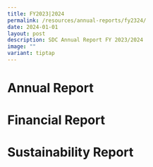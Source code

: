 ```yaml
---
title: FY2023|2024
permalink: /resources/annual-reports/fy2324/
date: 2024-01-01
layout: post
description: SDC Annual Report FY 2023/2024
image: ""
variant: tiptap
---
```

<h1><strong>Annual Report</strong></h1>
<h1></h1>
<h1><strong>Financial Report</strong></h1>
<h1></h1>
<h1><strong>Sustainability Report</strong></h1>
<p></p>